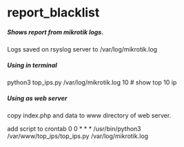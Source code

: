 # report_blacklist

<h5>Shows report from mikrotik logs.</h5>

Logs saved on rsyslog server to /var/log/mikrotik.log


<h5>Using in terminal</h5>

python3 top_ips.py /var/log/mikrotik.log 10 # show top 10 ip


<h5>Using as web server</h5>

copy index.php and data to www directory of web server.

add script to crontab 0 0 * * * /usr/bin/python3 /var/www/top_ips/top_ips.py /var/log/mikrotik.log
